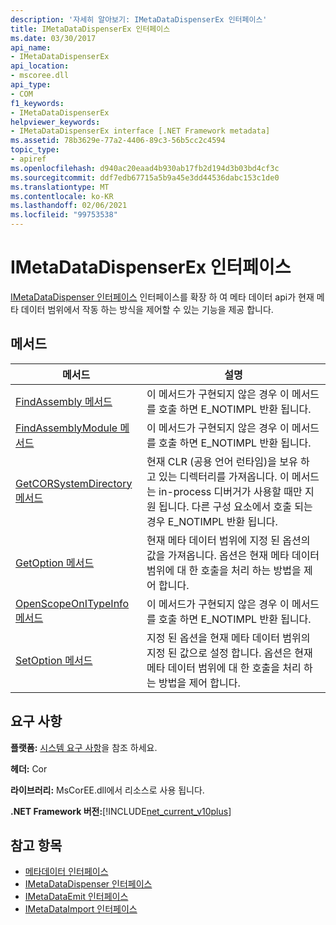```yaml
---
description: '자세히 알아보기: IMetaDataDispenserEx 인터페이스'
title: IMetaDataDispenserEx 인터페이스
ms.date: 03/30/2017
api_name:
- IMetaDataDispenserEx
api_location:
- mscoree.dll
api_type:
- COM
f1_keywords:
- IMetaDataDispenserEx
helpviewer_keywords:
- IMetaDataDispenserEx interface [.NET Framework metadata]
ms.assetid: 78b3629e-77a2-4406-89c3-56b5cc2c4594
topic_type:
- apiref
ms.openlocfilehash: d940ac20eaad4b930ab17fb2d194d3b03bd4cf3c
ms.sourcegitcommit: ddf7edb67715a5b9a45e3dd44536dabc153c1de0
ms.translationtype: MT
ms.contentlocale: ko-KR
ms.lasthandoff: 02/06/2021
ms.locfileid: "99753538"
---
```

# <a name="imetadatadispenserex-interface"></a>IMetaDataDispenserEx 인터페이스

[IMetaDataDispenser 인터페이스](imetadatadispenser-interface.md) 인터페이스를 확장 하 여 메타 데이터 api가 현재 메타 데이터 범위에서 작동 하는 방식을 제어할 수 있는 기능을 제공 합니다.  
  
## <a name="methods"></a>메서드  
  
|메서드|설명|  
|------------|-----------------|  
|[FindAssembly 메서드](imetadatadispenserex-findassembly-method.md)|이 메서드가 구현되지 않은 경우 이 메서드를 호출 하면 E_NOTIMPL 반환 됩니다.|  
|[FindAssemblyModule 메서드](imetadatadispenserex-findassemblymodule-method.md)|이 메서드가 구현되지 않은 경우 이 메서드를 호출 하면 E_NOTIMPL 반환 됩니다.|  
|[GetCORSystemDirectory 메서드](imetadatadispenserex-getcorsystemdirectory-method.md)|현재 CLR (공용 언어 런타임)을 보유 하 고 있는 디렉터리를 가져옵니다. 이 메서드는 in-process 디버거가 사용할 때만 지원 됩니다. 다른 구성 요소에서 호출 되는 경우 E_NOTIMPL 반환 됩니다.|  
|[GetOption 메서드](imetadatadispenserex-getoption-method.md)|현재 메타 데이터 범위에 지정 된 옵션의 값을 가져옵니다. 옵션은 현재 메타 데이터 범위에 대 한 호출을 처리 하는 방법을 제어 합니다.|  
|[OpenScopeOnITypeInfo 메서드](imetadatadispenserex-openscopeonitypeinfo-method.md)|이 메서드가 구현되지 않은 경우 이 메서드를 호출 하면 E_NOTIMPL 반환 됩니다.|  
|[SetOption 메서드](imetadatadispenserex-setoption-method.md)|지정 된 옵션을 현재 메타 데이터 범위의 지정 된 값으로 설정 합니다. 옵션은 현재 메타 데이터 범위에 대 한 호출을 처리 하는 방법을 제어 합니다.|  
  
## <a name="requirements"></a>요구 사항  

 **플랫폼:** [시스템 요구 사항](../../get-started/system-requirements.md)을 참조 하세요.  
  
 **헤더:** Cor  
  
 **라이브러리:** MsCorEE.dll에서 리소스로 사용 됩니다.  
  
 **.NET Framework 버전:**[!INCLUDE[net_current_v10plus](../../../../includes/net-current-v10plus-md.md)]  
  
## <a name="see-also"></a>참고 항목

- [메타데이터 인터페이스](metadata-interfaces.md)
- [IMetaDataDispenser 인터페이스](imetadatadispenser-interface.md)
- [IMetaDataEmit 인터페이스](imetadataemit-interface.md)
- [IMetaDataImport 인터페이스](imetadataimport-interface.md)
